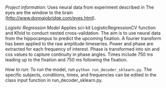 *Project information:*
Uses neural data from experiment described in The eyes are the window to the brain (http://www.donnajobridge.com/eyes.html).

*Logistic Regression Model*
Applies sci-kit LogisticRegressionCV function and Kfold to conduct nested cross-validation. The aim is to use neural data from the hippocampus to predict the upcoming fixation. A fourier transform has been applied to the raw amplitude timeseries. Power and phase are extracted for each frequency of interest. Phase is transformed into sin and cos values to capture continuity in phase angles. Times include 750 ms leading up to the fixation and 750 ms following the fixation.

*How to run:*
To run the model, run `python run_decoder_sklearn.py`. The specific subjects, conditions, times, and frequencies can be edited in the class input function in run_decoder_sklearn.py.
